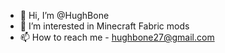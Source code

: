 - 👋 Hi, I’m @HughBone
- 👀 I’m interested in Minecraft Fabric mods
- 📫 How to reach me - hughbone27@gmail.com

<!---
HughBone/HughBone is a ✨ special ✨ repository because its `README.md` (this file) appears on your GitHub profile.
You can click the Preview link to take a look at your changes.
--->
